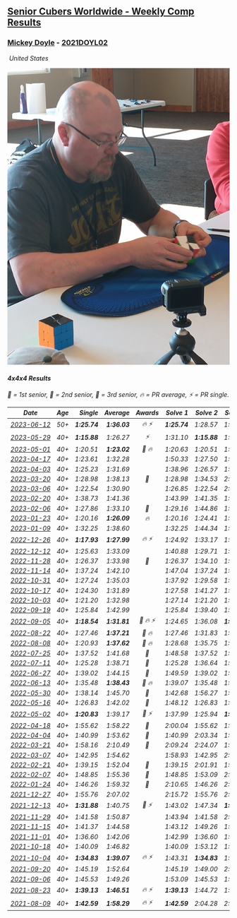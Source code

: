 <style>table {white-space: nowrap;}</style>
<link rel="stylesheet" type="text/css" href="/scw-comp/css/flags.css" />

## [Senior Cubers Worldwide - Weekly Comp Results](/scw-comp/results/)
### [Mickey Doyle](README.md) - [2021DOYL02](https://www.worldcubeassociation.org/persons/2021DOYL02?event=444)

<i class="flag flag-US" />&nbsp;United States

![Mickey Doyle](1644595509.jpg)

#### 4x4x4 Results

<span style="white-space: nowrap;">🥇 = 1st senior</span>, <span style="white-space: nowrap;">🥈 = 2nd senior</span>, <span style="white-space: nowrap;">🥉 = 3rd senior</span>, <span style="white-space: nowrap;">🔥 = PR average</span>, <span style="white-space: nowrap;">⚡ = PR single</span>.

| Date | Age | Single | Average | Awards | Solve 1 | Solve 2 | Solve 3 | Solve 4 | Solve 5 | Video |
| :--: | :--: | --: | --: | :--: | --: | --: | --: | --: | --: | :-- |
| [2023-06-12](../../results/2023-06-12/444.md) | 50+ | **1:25.74** | **1:36.03** | 🔥 ⚡ | **1:25.74** | 1:28.57 | 1:38.93 | 1:40.60 | 1:52.18 | [Desktop](https://www.facebook.com/events/575948201291091/permalink/582390240646887) / [Mobile](https://m.facebook.com/events/575948201291091?view=permalink&id=582390240646887) |
| [2023-05-29](../../results/2023-05-29/444.md) | 40+ | **1:15.88** | 1:26.27 | ⚡ | 1:31.10 | **1:15.88** | 1:37.42 | 1:17.17 | 1:30.54 | [Desktop](https://www.facebook.com/events/769039921377061/permalink/776286283985758) / [Mobile](https://m.facebook.com/events/769039921377061?view=permalink&id=776286283985758) |
| [2023-05-01](../../results/2023-05-01/444.md) | 40+ | 1:20.51 | **1:23.02** | 🥉 🔥 | 1:20.63 | 1:20.51 | 1:26.05 | 1:22.40 | 1:26.03 | [Desktop](https://www.facebook.com/events/1554845911676556/permalink/1562945077533306) / [Mobile](https://m.facebook.com/events/1554845911676556?view=permalink&id=1562945077533306) |
| [2023-04-17](../../results/2023-04-17/444.md) | 40+ | 1:23.61 | 1:32.28 |  | 1:50.33 | 1:27.50 | 1:30.69 | 1:38.64 | 1:23.61 | [Desktop](https://www.facebook.com/events/175752445390498/permalink/183803927918683) / [Mobile](https://m.facebook.com/events/175752445390498?view=permalink&id=183803927918683) |
| [2023-04-03](../../results/2023-04-03/444.md) | 40+ | 1:25.23 | 1:31.69 |  | 1:38.96 | 1:26.57 | 1:48.08 | 1:25.23 | 1:29.54 | [Desktop](https://www.facebook.com/events/1352032565369803/permalink/1359082431331483) / [Mobile](https://m.facebook.com/events/1352032565369803?view=permalink&id=1359082431331483) |
| [2023-03-20](../../results/2023-03-20/444.md) | 40+ | 1:28.98 | 1:38.13 | 🥉 | 1:28.98 | 1:34.53 | 2:11.80 | 1:38.80 | 1:41.07 | [Desktop](https://www.facebook.com/events/1273456476928238/permalink/1279401819667037) / [Mobile](https://m.facebook.com/events/1273456476928238?view=permalink&id=1279401819667037) |
| [2023-03-06](../../results/2023-03-06/444.md) | 40+ | 1:22.54 | 1:30.90 |  | 1:26.85 | 1:22.54 | 2:26.81 | 1:29.04 | 1:36.80 | [Desktop](https://www.facebook.com/events/1616007312171296/permalink/1622892764816084) / [Mobile](https://m.facebook.com/events/1616007312171296?view=permalink&id=1622892764816084) |
| [2023-02-20](../../results/2023-02-20/444.md) | 40+ | 1:38.73 | 1:41.36 |  | 1:43.99 | 1:41.35 | 1:38.73 | DNS | DNS | [Desktop](https://www.facebook.com/events/751205503064846/permalink/758973902288006) / [Mobile](https://m.facebook.com/events/751205503064846?view=permalink&id=758973902288006) |
| [2023-02-06](../../results/2023-02-06/444.md) | 40+ | 1:27.86 | 1:33.10 | 🥉 | 1:29.16 | 1:44.86 | 1:27.86 | 1:28.72 | 1:41.43 | [Desktop](https://www.facebook.com/events/1884353481903829/permalink/1894773377528506) / [Mobile](https://m.facebook.com/events/1884353481903829?view=permalink&id=1894773377528506) |
| [2023-01-23](../../results/2023-01-23/444.md) | 40+ | 1:20.16 | **1:26.09** | 🔥 | 1:20.16 | 1:24.41 | 1:32.85 | 1:31.18 | 1:22.69 | [Desktop](https://www.facebook.com/events/509798861140910/permalink/517689220351874) / [Mobile](https://m.facebook.com/events/509798861140910?view=permalink&id=517689220351874) |
| [2023-01-09](../../results/2023-01-09/444.md) | 40+ | 1:32.25 | 1:38.60 |  | 1:32.25 | 1:44.34 | 1:39.20 | DNS | DNS | [Desktop](https://www.facebook.com/events/1531132474062600/permalink/1540852486423932) / [Mobile](https://m.facebook.com/events/1531132474062600?view=permalink&id=1540852486423932) |
| [2022-12-26](../../results/2022-12-26/444.md) | 40+ | **1:17.93** | **1:27.99** | 🔥 ⚡ | 1:24.92 | 1:33.17 | 1:25.87 | **1:17.93** | 1:36.34 | [Desktop](https://www.facebook.com/events/699260168471197/permalink/708016687595545) / [Mobile](https://m.facebook.com/events/699260168471197?view=permalink&id=708016687595545) |
| [2022-12-12](../../results/2022-12-12/444.md) | 40+ | 1:25.63 | 1:33.09 |  | 1:40.88 | 1:29.71 | 1:25.63 | 1:49.41 | 1:28.68 | [Desktop](https://www.facebook.com/events/1310297966473638/permalink/1321105125392922) / [Mobile](https://m.facebook.com/events/1310297966473638?view=permalink&id=1321105125392922) |
| [2022-11-28](../../results/2022-11-28/444.md) | 40+ | 1:26.37 | 1:33.98 | 🥉 | 1:26.37 | 1:34.10 | 1:26.83 | 1:41.33 | 1:41.01 | [Desktop](https://www.facebook.com/events/1208453943094393/permalink/1218218408784613) / [Mobile](https://m.facebook.com/events/1208453943094393?view=permalink&id=1218218408784613) |
| [2022-11-14](../../results/2022-11-14/444.md) | 40+ | 1:37.24 | 1:42.10 |  | 1:47.04 | 1:37.24 | 1:42.03 | DNS | DNS | [Desktop](https://www.facebook.com/events/823524585526773/permalink/833083394570892) / [Mobile](https://m.facebook.com/events/823524585526773?view=permalink&id=833083394570892) |
| [2022-10-31](../../results/2022-10-31/444.md) | 40+ | 1:27.24 | 1:35.03 |  | 1:37.92 | 1:29.58 | 1:27.24 | 1:37.60 | 1:37.90 | [Desktop](https://www.facebook.com/events/635474734791505/permalink/639598871045758) / [Mobile](https://m.facebook.com/events/635474734791505?view=permalink&id=639598871045758) |
| [2022-10-17](../../results/2022-10-17/444.md) | 40+ | 1:24.30 | 1:31.89 |  | 1:27.58 | 1:41.27 | 1:29.62 | 1:38.48 | 1:24.30 | [Desktop](https://www.facebook.com/events/5873184052742514/permalink/5907471599313759) / [Mobile](https://m.facebook.com/events/5873184052742514?view=permalink&id=5907471599313759) |
| [2022-10-03](../../results/2022-10-03/444.md) | 40+ | 1:21.20 | 1:32.98 |  | 1:27.14 | 1:21.20 | 1:29.61 | 1:48.94 | 1:42.18 | [Desktop](https://www.facebook.com/events/815539682815599/permalink/821321352237432) / [Mobile](https://m.facebook.com/events/815539682815599?view=permalink&id=821321352237432) |
| [2022-09-19](../../results/2022-09-19/444.md) | 40+ | 1:25.84 | 1:42.99 |  | 1:25.84 | 1:39.40 | 1:46.60 | 1:42.98 | 2:32.18 | [Desktop](https://www.facebook.com/events/450657513693488/permalink/456653049760601) / [Mobile](https://m.facebook.com/events/450657513693488?view=permalink&id=456653049760601) |
| [2022-09-05](../../results/2022-09-05/444.md) | 40+ | **1:18.54** | **1:31.81** | 🥉 🔥 ⚡ | 1:24.65 | 1:36.08 | **1:18.54** | 1:38.94 | 1:34.69 | [Desktop](https://www.facebook.com/events/448393960648054/permalink/458191606334956) / [Mobile](https://m.facebook.com/events/448393960648054?view=permalink&id=458191606334956) |
| [2022-08-22](../../results/2022-08-22/444.md) | 40+ | 1:27.46 | **1:37.21** | 🥉 🔥 | 1:27.46 | 1:31.83 | 1:35.58 | 1:46.72 | 1:44.21 | [Desktop](https://www.facebook.com/events/542579854309231/permalink/551101573457059) / [Mobile](https://m.facebook.com/events/542579854309231?view=permalink&id=551101573457059) |
| [2022-08-08](../../results/2022-08-08/444.md) | 40+ | 1:20.93 | **1:37.62** | 🥉 🔥 | 1:28.68 | 1:35.75 | 1:20.93 | 1:55.05 | 1:48.44 | [Desktop](https://www.facebook.com/events/619445529768906/permalink/625259725854153) / [Mobile](https://m.facebook.com/events/619445529768906?view=permalink&id=625259725854153) |
| [2022-07-25](../../results/2022-07-25/444.md) | 40+ | 1:37.52 | 1:41.68 | 🥈 | 1:48.58 | 1:37.52 | 1:38.94 | DNS | DNS | [Desktop](https://www.facebook.com/events/1016110945736319/permalink/1024584544888959) / [Mobile](https://m.facebook.com/events/1016110945736319?view=permalink&id=1024584544888959) |
| [2022-07-11](../../results/2022-07-11/444.md) | 40+ | 1:25.28 | 1:38.71 | 🥉 | 1:25.28 | 1:36.64 | 1:48.15 | 1:33.48 | 1:46.00 | [Desktop](https://www.facebook.com/events/443186990742814/permalink/451136806614499) / [Mobile](https://m.facebook.com/events/443186990742814?view=permalink&id=451136806614499) |
| [2022-06-27](../../results/2022-06-27/444.md) | 40+ | 1:39.02 | 1:44.15 | 🥉 | 1:49.59 | 1:39.02 | 1:43.84 | DNS | DNS | [Desktop](https://www.facebook.com/events/605852520957703/permalink/615379350005020) / [Mobile](https://m.facebook.com/events/605852520957703?view=permalink&id=615379350005020) |
| [2022-06-13](../../results/2022-06-13/444.md) | 40+ | 1:35.48 | **1:38.43** | 🥈 🔥 | 1:39.07 | 1:35.48 | 1:40.74 | DNS | DNS | [Desktop](https://www.facebook.com/events/515728940298305/permalink/524669622737570) / [Mobile](https://m.facebook.com/events/515728940298305?view=permalink&id=524669622737570) |
| [2022-05-30](../../results/2022-05-30/444.md) | 40+ | 1:38.14 | 1:45.70 | 🥈 | 1:42.68 | 1:56.27 | 1:38.14 | DNS | DNS | [Desktop](https://www.facebook.com/events/1031249797503298/permalink/1039740926654185) / [Mobile](https://m.facebook.com/events/1031249797503298?view=permalink&id=1039740926654185) |
| [2022-05-16](../../results/2022-05-16/444.md) | 40+ | 1:26.83 | 1:42.02 | 🥈 | 1:48.12 | 1:26.83 | 1:48.29 | 1:29.64 | 2:03.05 | [Desktop](https://www.facebook.com/events/335240368547011/permalink/343778414359873) / [Mobile](https://m.facebook.com/events/335240368547011?view=permalink&id=343778414359873) |
| [2022-05-02](../../results/2022-05-02/444.md) | 40+ | **1:20.83** | 1:39.17 | 🥉 ⚡ | 1:37.99 | 1:25.94 | **1:20.83** | 1:53.57 | 2:03.88 | [Desktop](https://www.facebook.com/events/766988371376362/permalink/776471237094742) / [Mobile](https://m.facebook.com/events/766988371376362?view=permalink&id=776471237094742) |
| [2022-04-18](../../results/2022-04-18/444.md) | 40+ | 1:55.62 | 1:58.22 | 🥉 | 2:00.04 | 1:55.62 | 1:59.01 | DNS | DNS | [Desktop](https://www.facebook.com/events/651121915952604/permalink/659418955122900) / [Mobile](https://m.facebook.com/events/651121915952604?view=permalink&id=659418955122900) |
| [2022-04-04](../../results/2022-04-04/444.md) | 40+ | 1:40.99 | 1:53.62 | 🥉 | 1:40.99 | 2:03.34 | 1:56.52 | DNS | DNS | [Desktop](https://www.facebook.com/events/405703218032158/permalink/413918263877320) / [Mobile](https://m.facebook.com/events/405703218032158?view=permalink&id=413918263877320) |
| [2022-03-21](../../results/2022-03-21/444.md) | 40+ | 1:58.16 | 2:10.49 | 🥉 | 2:09.24 | 2:24.07 | 1:58.16 | DNS | DNS | [Desktop](https://www.facebook.com/events/498666361787423/permalink/507304534256939) / [Mobile](https://m.facebook.com/events/498666361787423?view=permalink&id=507304534256939) |
| [2022-03-07](../../results/2022-03-07/444.md) | 40+ | 1:42.95 | 1:54.62 |  | 1:58.93 | 1:42.95 | 2:01.98 | DNS | DNS | [Desktop](https://www.facebook.com/events/535512814493645/permalink/542678563777070) / [Mobile](https://m.facebook.com/events/535512814493645?view=permalink&id=542678563777070) |
| [2022-02-21](../../results/2022-02-21/444.md) | 40+ | 1:39.15 | 1:52.04 | 🥉 | 1:39.15 | 2:01.91 | 1:55.06 | DNS | DNS | [Desktop](https://www.facebook.com/events/627504321814800/permalink/634393107792588) / [Mobile](https://m.facebook.com/events/627504321814800?view=permalink&id=634393107792588) |
| [2022-02-07](../../results/2022-02-07/444.md) | 40+ | 1:48.85 | 1:55.36 | 🥈 | 1:48.85 | 1:53.09 | 2:04.14 | DNS | DNS | [Desktop](https://www.facebook.com/events/348205073823528/permalink/356400863003949) / [Mobile](https://m.facebook.com/events/348205073823528?view=permalink&id=356400863003949) |
| [2022-01-24](../../results/2022-01-24/444.md) | 40+ | 1:46.26 | 1:59.32 | 🥉 | 2:10.65 | 1:46.26 | 2:01.05 | DNS | DNS | [Desktop](https://www.facebook.com/events/344062540912272/permalink/348589920459534) / [Mobile](https://m.facebook.com/events/344062540912272?view=permalink&id=348589920459534) |
| [2021-12-27](../../results/2021-12-27/444.md) | 40+ | 1:55.76 | 2:07.02 |  | 2:15.72 | 1:55.76 | 2:09.58 | DNS | DNS | [Desktop](https://www.facebook.com/events/364077578855426/permalink/372243174705533) / [Mobile](https://m.facebook.com/events/364077578855426?view=permalink&id=372243174705533) |
| [2021-12-13](../../results/2021-12-13/444.md) | 40+ | **1:31.88** | 1:40.75 | 🥉 ⚡ | 1:43.02 | 1:47.34 | **1:31.88** | DNS | DNS | [Desktop](https://www.facebook.com/events/924976574796430/permalink/932808680679886) / [Mobile](https://m.facebook.com/events/924976574796430?view=permalink&id=932808680679886) |
| [2021-11-29](../../results/2021-11-29/444.md) | 40+ | 1:41.58 | 1:50.87 |  | 1:43.94 | 1:41.58 | 2:07.08 | DNS | DNS | [Desktop](https://www.facebook.com/events/293852429335502/permalink/302201261833952) / [Mobile](https://m.facebook.com/events/293852429335502?view=permalink&id=302201261833952) |
| [2021-11-15](../../results/2021-11-15/444.md) | 40+ | 1:41.37 | 1:44.58 |  | 1:43.12 | 1:49.26 | 1:41.37 | DNS | DNS | [Desktop](https://www.facebook.com/events/1073199523496198/permalink/1081163526033131) / [Mobile](https://m.facebook.com/events/1073199523496198?view=permalink&id=1081163526033131) |
| [2021-11-01](../../results/2021-11-01/444.md) | 40+ | 1:36.60 | 1:42.06 |  | 1:42.99 | 1:36.60 | 1:46.60 | DNS | DNS | [Desktop](https://www.facebook.com/events/1122485874951081/permalink/1126966781169657) / [Mobile](https://m.facebook.com/events/1122485874951081?view=permalink&id=1126966781169657) |
| [2021-10-18](../../results/2021-10-18/444.md) | 40+ | 1:40.09 | 1:46.82 |  | 1:40.09 | 1:53.12 | 1:47.26 | DNS | DNS | [Desktop](https://www.facebook.com/events/917344582209340/permalink/926569524620179) / [Mobile](https://m.facebook.com/events/917344582209340?view=permalink&id=926569524620179) |
| [2021-10-04](../../results/2021-10-04/444.md) | 40+ | **1:34.83** | **1:39.07** | 🔥 ⚡ | 1:43.31 | **1:34.83** | 1:39.07 | DNS | DNS | [Desktop](https://www.facebook.com/events/150603127207792/permalink/157454826522622) / [Mobile](https://m.facebook.com/events/150603127207792?view=permalink&id=157454826522622) |
| [2021-09-20](../../results/2021-09-20/444.md) | 40+ | 1:45.19 | 1:52.64 |  | 1:45.19 | 1:49.00 | 2:03.73 | DNS | DNS | [Desktop](https://www.facebook.com/events/4223726381008841/permalink/4268369963211149) / [Mobile](https://m.facebook.com/events/4223726381008841?view=permalink&id=4268369963211149) |
| [2021-09-06](../../results/2021-09-06/444.md) | 40+ | 1:45.53 | 1:49.26 |  | 1:53.09 | 1:45.53 | 1:49.17 | DNS | DNS | [Desktop](https://www.facebook.com/events/899313470960376/permalink/908279546730435) / [Mobile](https://m.facebook.com/events/899313470960376?view=permalink&id=908279546730435) |
| [2021-08-23](../../results/2021-08-23/444.md) | 40+ | **1:39.13** | **1:46.51** | 🔥 ⚡ | **1:39.13** | 1:44.72 | 1:55.68 | DNS | DNS | [Desktop](https://www.facebook.com/events/1108693076205590/permalink/1117107688697462) / [Mobile](https://m.facebook.com/events/1108693076205590?view=permalink&id=1117107688697462) |
| [2021-08-09](../../results/2021-08-09/444.md) | 40+ | **1:42.59** | **1:58.29** | 🔥 ⚡ | **1:42.59** | 2:04.28 | 2:07.99 | DNS | DNS | [Desktop](https://www.facebook.com/events/2863148610663733/permalink/2872315869747007) / [Mobile](https://m.facebook.com/events/2863148610663733?view=permalink&id=2872315869747007) |


<!-- Global site tag (gtag.js) - Google Analytics -->
<script async src="https://www.googletagmanager.com/gtag/js?id=UA-86348435-3"></script>
<script>window.dataLayer = window.dataLayer || []; function gtag() {dataLayer.push(arguments);} gtag('js', new Date()); gtag('config', 'UA-86348435-3');</script>
